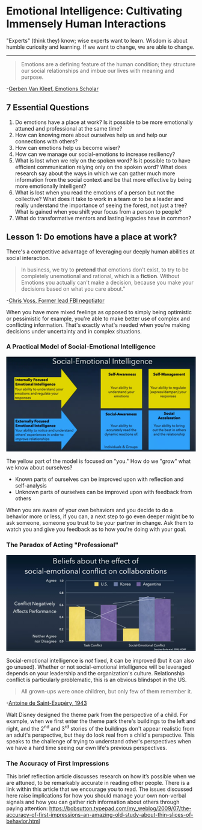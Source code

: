 # Emotional Intelligence: Cultivating Immensely Human Interactions

"Experts" (think they) know; wise experts want to learn.  Wisdom is about humble curiosity and learning.  If we want to change, we are able to change.

---

> Emotions are a defining feature of the human condition; they structure our social relationships and imbue our lives with meaning and purpose.
>
-[Gerben Van Kleef, Emotions Scholar](https://van-kleef.socialpsychology.org/)

## 7 Essential Questions

1. Do emotions have a place at work?  Is it possible to be more emotionally attuned and professional at the same time?
2. How can knowing more about ourselves help us and help our connections with others?
3. How can emotions help us become wiser?
4. How can we manage our social-emotions to increase resiliency?
5. What is lost when we rely on the spoken word?  Is it possible to to have efficient communication relying only on the spoken word?  What does research say about the ways in which we can gather much more information from the social context and be that more effective by being more emotionally intelligent?
6. What is lost when you read the emotions of a person but not the collective?  What does it take to work in a team or to be a leader and really understand the importance of seeing the forest, not just a tree?  What is gained when you shift your focus from a person to people?
7. What do transformative mentors and lasting legacies have in common?

## Lesson 1: Do emotions have a place at work?

There's a competitive advantage of leveraging our deeply human abilities at social interaction.

> In business, we try to **pretend** that emotions don't exist, to try to be completely unemotional and rational, which is a **fiction**.  Without Emotions you actually can't make a decision, because you make your decisions based on what you care about."
>
-[Chris Voss, Former lead FBI negotiator](https://en.wikipedia.org/wiki/Christopher_Voss)

When you have more mixed feelings as opposed to simply being optimistic or pessimistic for example, you're able to make better use of complex and conflicting information. That's exactly what's needed when you're making decisions under uncertainty and in complex situations.

### A Practical Model of Social-Emotional Intelligence

![](model_of_social_emotional_intelligence.png)

The yellow part of the model is focused on "you."  How do we "grow" what we know about ourselves?

* Known parts of ourselves can be improved upon with reflection and self-analysis
* Unknown parts of ourselves can be improved upon with feedback from others

When you are aware of your own behaviors and you decide to do a behavior more or less, if you can, a next step to go even deeper might be to ask someone, someone you trust to be your partner in change. Ask them to watch you and give you feedback as to how you're doing with your goal.

### The Paradox of Acting "Professional"

![](conflicts.png)

Social-emotional intelligence is *not* fixed, it can be improved (but it can also go unused).  Whether or not social-emotional intelligence will be leveraged depends on your leadership and the organization's culture.  Relationship conflict is particularly problematic, this is an obvious blindspot in the US.

> All grown-ups were once children, but only few of them remember it.
>
-[Antoine de Saint-Exupéry, 1943](https://en.wikipedia.org/wiki/Antoine_de_Saint-Exup%C3%A9ry)

Walt Disney designed the theme park from the perspective of a child.  For example, when we first enter the theme park there's buildings to the left and right, and the 2<sup>nd</sup> and 3<sup>rd</sup> stories of the buildings don't appear realistic from an adult's perspective, but they do look real from a child's perspective.  This speaks to the challenge of trying to understand other's perspectives when we have a hard time seeing our own life's previous perspectives.

### The Accuracy of First Impressions

This brief reflection article discusses research on how it’s possible when we are attuned, to be remarkably accurate in reading other people. There is a link within this article that we encourage you to read. The issues discussed here raise implications for how you should manage your own non-verbal signals and how you can gather rich information about others through paying attention: https://bobsutton.typepad.com/my_weblog/2009/07/the-accuracy-of-first-impressions-an-amazing-old-study-about-thin-slices-of-behavior.html
